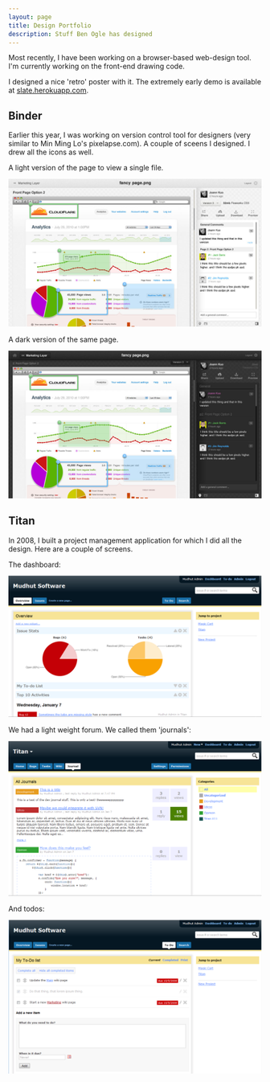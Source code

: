 ```yaml
---
layout: page
title: Design Portfolio
description: Stuff Ben Ogle has designed
---
```


<style type="text/css">
#post a.gallery, #post a.gallery:hover {background: transparent;}
#post a.gallery img {width: 600px;}
</style>

Most recently, I have been working on a browser-based web-design tool. I'm
currently working on the front-end drawing code.

I designed a nice 'retro' poster with it. The extremely early demo is available
at [slate.herokuapp.com](http://slate.herokuapp.com/editor#Demo).

Binder
------

Earlier this year, I was working on version control tool
for designers (very similar to Min Ming Lo's pixelapse.com). A couple of sceens
I designed. I drew all the icons as well.

A light version of the page to view a single file.

<a class="gallery" href="/images/screenshots/binder_light_single_file.jpg">
    <img alt="light single file page" src="/images/screenshots/binder_light_single_file.jpg"/>
</a>

A dark version of the same page.

<a class="gallery" href="/images/screenshots/binder_dark_single_file.jpg">
    <img alt="dark single file page" src="/images/screenshots/binder_dark_single_file.jpg"/>
</a>

Titan
-----

In 2008, I built a project management application for which I did all the
design. Here are a couple of screens.

The dashboard:

<a class="gallery" href="/images/screenshots/titan_dash.png">
    <img alt="dark single file page" src="/images/screenshots/titan_dash.png"/>
</a>

We had a light weight forum. We called them 'journals':

<a class="gallery" href="/images/screenshots/titan_journals.png">
    <img alt="dark single file page" src="/images/screenshots/titan_journals.png"/>
</a>

And todos:

<a class="gallery" href="/images/screenshots/titan_todo.png">
    <img alt="dark single file page" src="/images/screenshots/titan_todo.png"/>
</a>
